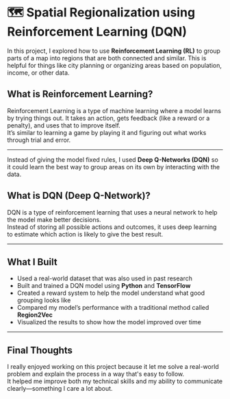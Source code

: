 # 🗺️ Spatial Regionalization using Reinforcement Learning (DQN)

In this project, I explored how to use **Reinforcement Learning (RL)** to group parts of a map into regions that are both connected and similar. This is helpful for things like city planning or organizing areas based on population, income, or other data.

## What is Reinforcement Learning?

Reinforcement Learning is a type of machine learning where a model learns by trying things out. It takes an action, gets feedback (like a reward or a penalty), and uses that to improve itself.  
It’s similar to learning a game by playing it and figuring out what works through trial and error.

---

Instead of giving the model fixed rules, I used **Deep Q-Networks (DQN)** so it could learn the best way to group areas on its own by interacting with the data.

## What is DQN (Deep Q-Network)?

DQN is a type of reinforcement learning that uses a neural network to help the model make better decisions.  
Instead of storing all possible actions and outcomes, it uses deep learning to estimate which action is likely to give the best result.

---

## What I Built

- Used a real-world dataset that was also used in past research  
- Built and trained a DQN model using **Python** and **TensorFlow**  
- Created a reward system to help the model understand what good grouping looks like  
- Compared my model’s performance with a traditional method called **Region2Vec**  
- Visualized the results to show how the model improved over time  

---

## Final Thoughts

I really enjoyed working on this project because it let me solve a real-world problem and explain the process in a way that's easy to follow.  
It helped me improve both my technical skills and my ability to communicate clearly—something I care a lot about.

